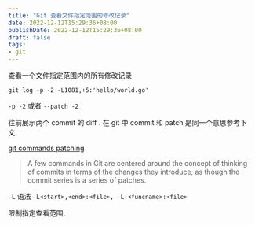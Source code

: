 ```yaml
---
title: "Git 查看文件指定范围的修改记录"
date: 2022-12-12T15:29:36+08:00
publishDate: 2022-12-12T15:29:36+08:00
draft: false
tags:
- git
---
```


查看一个文件指定范围内的所有修改记录

```
git log -p -2 -L1081,+5:'hello/world.go'
```

`-p -2` 或者 `--patch -2`

往前展示两个 commit 的 diff . 在 git 中 commit 和 patch 是同一个意思参考下文.

[git commands patching](https://git-scm.com/book/en/v2/Appendix-C:-Git-Commands-Patching)
> A few commands in Git are centered around the concept of thinking of commits in terms of the changes they introduce, as though the commit series is a series of patches. 

`-L` 语法
`-L<start>,<end>:<file>, -L:<funcname>:<file>`

限制指定查看范围.

